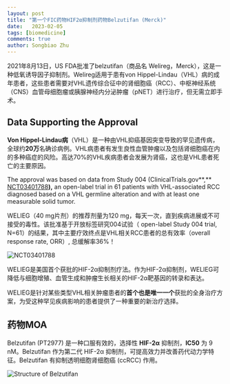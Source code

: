 ```yaml
---
layout: post
title: "第一个FIC药物HIF2α抑制剂药物Belzutifan (Merck)"
date:   2023-02-05
tags: [biomedicine]
comments: true
author: Songbiao Zhu
---
```


2021年8月13日，US FDA批准了belzutifan（商品名 Welireg，Merck），这是一种低氧诱导因子抑制剂。Welireg适用于患有von Hippel-Lindau（VHL）病的成年患者，这些患者需要对VHL遗传综合征中的肾细胞癌（RCC）、中枢神经系统（CNS）血管母细胞瘤或胰腺神经内分泌肿瘤（pNET）进行治疗，但无需立即手术。

<!-- more -->

## Data Supporting the Approval

**Von Hippel-Lindau病**（VHL）是一种由VHL抑癌基因突变导致的罕见遗传病，全球约**20万**名确诊病例。VHL病患者有发生良性血管肿瘤以及包括肾细胞癌在内的多种癌症的风险。高达70%的VHL疾病患者会发展为肾癌，这也是VHL患者死亡的主要原因。

The approval was based on data from Study 004 (ClinicalTrials.gov**,** [NCT03401788](https://cts.businesswire.com/ct/CT?id=smartlink&url=https%3A%2F%2Fclinicaltrials.gov%2Fct2%2Fshow%2FNCT03401788&esheet=52477013&newsitemid=20210813005437&lan=en-US&anchor=NCT03401788&index=1&md5=bf397a64174248af2b47d47ccb7e28d5)**),** an open-label trial in 61 patients with VHL-associated RCC diagnosed based on a VHL germline alteration and with at least one measurable solid tumor.

WELIEG（40 mg片剂）的推荐剂量为120 mg，每天一次，直到疾病进展或不可接受的毒性。该批准基于开放标签研究004试验（ open-label Study 004 trial, N=61）的结果，其中主要疗效终点是VHL相关RCC患者的总有效率（overall response rate, ORR）, 总缓解率36%！

![NCT03401788](https://pic3.zhimg.com/80/v2-58a437b579a8a2f76921b21e296b038e_720w.webp)

WELIEG是美国首个获批的HIF-2α抑制剂疗法。作为HIF-2α抑制剂，WELIEG可降低与细胞增殖、血管生成和肿瘤生长相关的HIF-2α靶基因的转录和表达。

WELIEG是针对某些类型VHL相关肿瘤患者的**首个也是唯一一个**获批的全身治疗方案，为受这种罕见疾病影响的患者提供了一种重要的新治疗选择。

## 药物MOA

Belzutifan (PT2977) 是一种口服有效的，选择性 **HIF-2α** 抑制剂，**IC50** 为 9 nM。Belzutifan 作为第二代 HIF-2α 抑制剂，可提高效力并改善药代动力学特征。Belzutifan 有抑制透明细胞肾细胞癌 (ccRCC) 作用。

![Structure of Belzutifan](https://file.medchemexpress.cn/product_pic/hy-125840.gif)